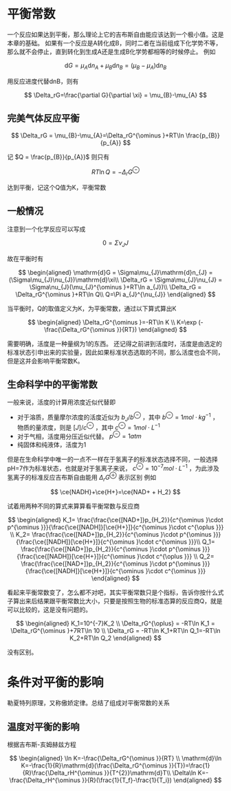 # 平衡常数
一个反应如果达到平衡，那么理论上它的吉布斯自由能应该达到一个极小值。这是本章的基础。
如果有一个反应是A转化成B，同时二者在当前组成下化学势不等，那么就不会停止，直到转化到生成A还是生成B化学势都相等的时候停止。
例如

$$
\mathrm{d}G = \mu_{A}\mathrm{d}n_{A}+\mu_{B}\mathrm{d}n_{B} =( \mu_{B}-\mu_{A})\mathrm{d}n_{B}
$$

用反应进度代替dnB，则有

$$
\Delta_rG=\frac{\partial G}{\partial \xi} = \mu_{B}-\mu_{A}
$$

## 完美气体反应平衡

$$
\Delta_rG = \mu_{B}-\mu_{A}=\Delta_rG^{\ominus }+RT\ln \frac{p_{B}}{p_{A}}
$$

记 $Q = \frac{p_{B}}{p_{A}}$ 则只有

$$
RT\ln Q=-\Delta_rG^{\ominus }
$$

达到平衡，记这个Q值为K，平衡常数
## 一般情况
注意到一个化学反应可以写成

$$
0 = \Sigma \nu_{J}J
$$

故在平衡时有

$$
\begin{aligned}
\mathrm{d}G =  \Sigma\mu_{J}\mathrm{d}n_{J} = (\Sigma\mu_{J}\nu_{J})\mathrm{d}\xi\\
\Delta_rG = \Sigma\mu_{J}\nu_{J} = \Sigma\nu_{J}(\mu_{J}^{\ominus }+RT\ln a_{J})\\
\Delta_rG = \Delta_rG^{\ominus }+RT\ln Q\\
Q=\Pi a_{J}^{\nu_{J}}
\end{aligned}
$$

当平衡时，Q的取值定义为K，为平衡常数，通过以下算式算出K

$$
\begin{aligned}
\Delta_rG^{\ominus }=-RT\ln K \\
K=\exp (-\frac{\Delta_rG^{\ominus }}{RT})
\end{aligned}
$$

需要明确，活度是一种量纲为1的东西。
还记得之前讲到活度时，活度是由选定的标准状态引申出来的实验量，因此如果标准状态选取的不同，那么活度也会不同，但是这并会影响平衡常数K。
## 生命科学中的平衡常数
一般来说，活度的计算用浓度近似代替即
- 对于溶质，质量摩尔浓度的活度近似为 $b_{J}/b^{\ominus }$ ，其中 $b^{\ominus }=1mol \cdot kg ^{-1}$ ，物质的量浓度，则是 $[J]/c^{\ominus }$ ，其中 $c^{\ominus }=1mol\cdot L^{-1}$
- 对于气相，活度用分压近似代替。 $p^{\ominus }=1atm$
- 纯固体和纯液体，活度为1

但是在生命科学中唯一的一点不一样在于氢离子的标准状态选择不同，一般选择pH=7作为标准状态，也就是对于氢离子来说， $c^{\ominus }=10^{-7}mol\cdot L^{-1}$ ，为此涉及氢离子的标准反应吉布斯自由能用 $\Delta_rG^{\oplus}$ 表示区别
例如

$$
\ce{NADH}+\ce{H+}=\ce{NAD+ + H_2}
$$

试着用两种不同的算式来算算看平衡常数与反应商

$$
\begin{aligned}
K_1= \frac{\frac{\ce{[NAD+]}p_{H_2}}{c^{\ominus }\cdot p^{\ominus }}}{\frac{\ce{[NADH]}[\ce{H+}]}{c^{\ominus }\cdot c^{\oplus }}} \\
K_2= \frac{\frac{\ce{[NAD+]}p_{H_2}}{c^{\ominus }\cdot p^{\ominus }}}{\frac{\ce{[NADH]}[\ce{H+}]}{c^{\ominus }\cdot c^{\ominus }}}\\
Q_1= \frac{\frac{\ce{[NAD+]}p_{H_2}}{c^{\ominus }\cdot p^{\ominus }}}{\frac{\ce{[NADH]}[\ce{H+}]}{c^{\ominus }\cdot c^{\oplus }}} \\
Q_2= \frac{\frac{\ce{[NAD+]}p_{H_2}}{c^{\ominus }\cdot p^{\ominus }}}{\frac{\ce{[NADH]}[\ce{H+}]}{c^{\ominus }\cdot c^{\ominus }}}
\end{aligned}
$$

看起来平衡常数变了，怎么都不对吧，其实平衡常数只是个指标，告诉你按什么式子算出来后结果跟平衡常数比大小，只要是按照生物的标准态算的反应商Q，就是可以比较的，这是没有问题的。

$$
\begin{aligned}
K_1=10^{-7}K_2 \\
\Delta_rG^{\oplus} = -RT\ln K_1 = \Delta_rG^{\ominus }+7RT\ln 10 \\
\Delta_rG = -RT\ln K_1+RT\ln Q_1=-RT\ln K_2+RT\ln Q_2
\end{aligned}
$$

没有区别。
# 条件对平衡的影响
勒夏特列原理，又称傲娇定律。总结了组成对平衡常数的关系
## 温度对平衡的影响
根据吉布斯-亥姆赫兹方程

$$
\begin{aligned}
\ln K=-\frac{\Delta_rG^{\ominus }}{RT} \\
\mathrm{d}\ln K=-\frac{1}{R}\mathrm{d}(\frac{\Delta_rG^{\ominus }}{T})=\frac{1}{R}\frac{\Delta_rH^{\ominus }}{T^{2}}\mathrm{d}T\\
\Delta\ln K=-\frac{\Delta_rH^{\ominus }}{R}(\frac{1}{T_f}-\frac{1}{T_i})
\end{aligned}
$$
